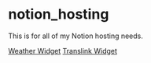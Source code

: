 # notion_hosting

This is for all of my Notion hosting needs.


<a href="https://dedecanada.github.io/notion_hosting/weather_widget.html">Weather Widget</a>
<a href="https://dedecanada.github.io/notion_hosting/translink-widget.html">Translink Widget</a>
